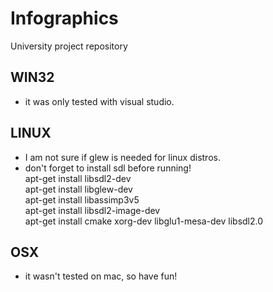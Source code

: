 # Infographics
University project repository

## WIN32
* it was only tested with visual studio.

## LINUX
* I am not sure if glew is needed for linux distros.
* don't forget to install sdl before running!    
apt-get install libsdl2-dev    
apt-get install libglew-dev    
apt-get install libassimp3v5    
apt-get install libsdl2-image-dev    
apt-get install cmake xorg-dev libglu1-mesa-dev libsdl2.0

## OSX
* it wasn't tested on mac, so have fun!
